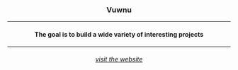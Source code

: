 <h3 align="center">Vuwnu</h3>
<hr>
<h4 align="center">The goal is to build a wide variety of interesting projects</h4>
<hr>
<h6 align="center"><a href="https://vuwnu.com">visit the website</a></h6>
